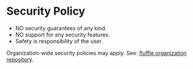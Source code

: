 # Security Policy

- NO security guarantees of any kind.
- NO support for any security features.
- Safety is responsibility of the user. 

Organization-wide security policies may apply. See: [fluffle organization repository](https://github.com/Mimis-Gildi).
